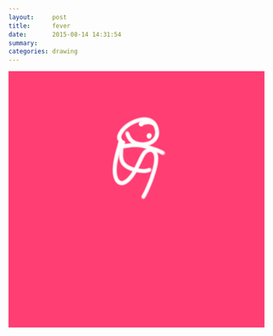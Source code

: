 ```yaml
---
layout:     post
title:      fever
date:       2015-08-14 14:31:54
summary:    
categories: drawing
---
```

![fever](/images/blog/fever.png "I was dreaming about Bjorken entropy and epic rocket fail.")